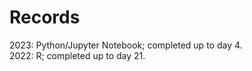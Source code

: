 # Records
2023: Python/Jupyter Notebook; completed up to day 4.<br>
2022: R; completed up to day 21.
